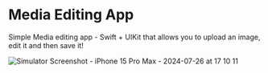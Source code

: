 # Media Editing App

Simple Media editing app - Swift + UIKit that allows you to upload an image, edit it and then save it!

![Simulator Screenshot - iPhone 15 Pro Max - 2024-07-26 at 17 10 11](https://github.com/user-attachments/assets/05446a89-dcd0-4eba-8808-dbc16eaba8fe)
